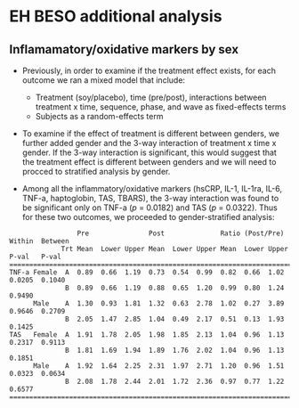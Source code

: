 # EH BESO additional analysis

## Inflamamatory/oxidative markers by sex
- Previously, in order to examine if the treatment effect exists, for each outcome we ran a mixed model that include:
  - Treatment (soy/placebo), time (pre/post), interactions between treatment x time, sequence, phase, and wave as fixed-effects terms
  - Subjects as a random-effects term

- To examine if the effect of treatment is different between genders, we further added gender and the 3-way interaction of treatment x time x gender. If the 3-way interaction is significant, this would suggest that the treatment effect is different between genders and we will need to procced to stratified analysis by gender.

- Among all the inflammatory/oxidative markers (hsCRP, IL-1, IL-1ra, IL-6, TNF-a, haptoglobin, TAS, TBARS), the 3-way interaction was found to be significant only on TNF-a (*p* = 0.0182) and TAS (*p* = 0.0322). Thus for these two outcomes, we proceeded to gender-stratified analysis:

```
                 Pre               Post              Ratio (Post/Pre)  Within  Between
             Trt Mean  Lower Upper Mean  Lower Upper Mean  Lower Upper P-val   P-val
======================================================================================
TNF-a Female  A  0.89  0.66  1.19  0.73  0.54  0.99  0.82  0.66  1.02  0.0205  0.1040
              B  0.89  0.66  1.19  0.88  0.65  1.20  0.99  0.80  1.24  0.9490 
      Male    A  1.30  0.93  1.81  1.32  0.63  2.78  1.02  0.27  3.89  0.9646  0.2709
              B  2.05  1.47  2.85  1.04  0.49  2.17  0.51  0.13  1.93  0.1425 
TAS   Female  A  1.91  1.78  2.05  1.98  1.85  2.13  1.04  0.96  1.13  0.2317  0.9113
              B  1.81  1.69  1.94  1.89  1.76  2.02  1.04  0.96  1.13  0.1851 
      Male    A  1.92  1.64  2.25  2.31  1.97  2.71  1.20  0.96  1.51  0.0323  0.0634
              B  2.08  1.78  2.44  2.01  1.72  2.36  0.97  0.77  1.22  0.6577 
======================================================================================
```